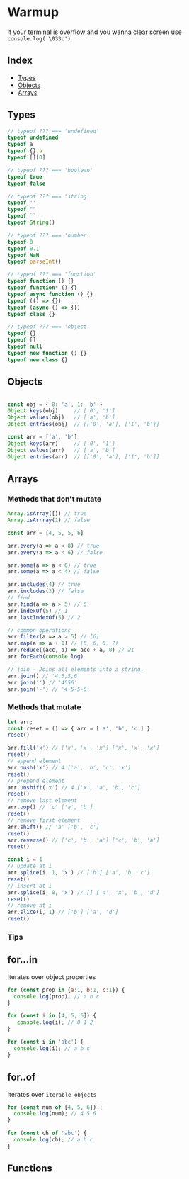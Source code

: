 
# Warmup

If your terminal is overflow and you wanna clear screen use `console.log('\033c')`

## Index
* [Types](#types)
* [Objects](#objects)
* [Arrays](#arrays)

## Types <a name="types"></a>

```js
// typeof ??? === 'undefined'
typeof undefined
typeof a
typeof {}.a
typeof [][0]

// typeof ??? === 'boolean'
typeof true
typeof false

// typeof ??? === 'string'
typeof ''
typeof ""
typeof ``
typeof String()

// typeof ??? === 'number'
typeof 0
typeof 0.1
typeof NaN
typeof parseInt()

// typeof ??? === 'function'
typeof function () {}
typeof function* () {}
typeof async function () {}
typeof (() => {})
typeof (async () => {})
typeof class {}

// typeof ??? === 'object'
typeof {}
typeof []
typeof null
typeof new function () {}
typeof new class {}
```

## Objects <a name="objects"></a>

```js

const obj = { 0: 'a', 1: 'b' }
Object.keys(obj)     // ['0', '1']
Object.values(obj)   // ['a', 'b']
Object.entries(obj)  // [['0', 'a'], ['1', 'b']]

const arr = ['a', 'b']
Object.keys(arr)     // ['0', '1']
Object.values(arr)   // ['a', 'b']
Object.entries(arr)  // [['0', 'a'], ['1', 'b']]
```

## Arrays <a name="arrays"></a>

### Methods that don't mutate

```js
Array.isArray([]) // true
Array.isArrray(1) // false

const arr = [4, 5, 5, 6]

arr.every(a => a < 8) // true
arr.every(a => a < 6) // false

arr.some(a => a < 6) // true
arr.some(a => a < 4) // false

arr.includes(4) // true
arr.includes(3) // false
// find
arr.find(a => a > 5) // 6
arr.indexOf(5) // 1
arr.lastIndexOf(5) // 2

// common operations
arr.filter(a => a > 5) // [6]
arr.map(a => a + 1) // [5, 6, 6, 7]
arr.reduce((acc, a) => acc + a, 0) // 21
arr.forEach(console.log)

// join - Joins all elements into a string.
arr.join() // '4,5,5,6'
arr.join('') // '4556'
arr.join('-') // '4-5-5-6'
```

### Methods that mutate

```js
let arr;
const reset = () => { arr = ['a', 'b', 'c'] }
reset()

arr.fill('x') // ['x', 'x', 'x'] ['x', 'x', 'x']
reset()
// append element
arr.push('x') // 4 ['a', 'b', 'c', 'x']
reset()
// prepend element
arr.unshift('x') // 4 ['x', 'a', 'b', 'c']
reset()
// remove last element
arr.pop() // 'c' ['a', 'b']
reset()
// remove first element
arr.shift() // 'a' ['b', 'c']
reset()
arr.reverse() // ['c', 'b', 'a'] ['c', 'b', 'a']
reset()

const i = 1
// update at i
arr.splice(i, 1, 'x') // ['b'] ['a', 'b, 'c']
reset()
// insert at i
arr.splice(i, 0, 'x') // [] ['a', 'x', 'b', 'd']
reset()
// remove at i
arr.slice(i, 1) // ['b'] ['a', 'd']
reset()
```

### Tips

## for...in

Iterates over object properties

```js
for (const prop in {a:1, b:1, c:1}) {
  console.log(prop); // a b c
}

for (const i in [4, 5, 6]) {
   console.log(i); // 0 1 2
}

for (const i in 'abc') {
  console.log(i); // a b c
}
```
## for..of

Iterates over `iterable objects`

```js
for (const num of [4, 5, 6]) {
  console.log(num); // 4 5 6
}

for (const ch of 'abc') {
  console.log(ch); // a b c
}
```

##

## Functions

```js
```
